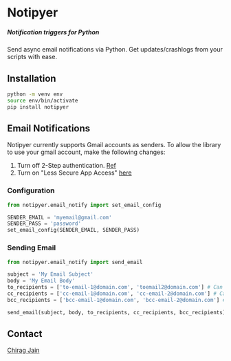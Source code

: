 # Notipyer
##### Notification triggers for Python
Send async email notifications via Python. Get updates/crashlogs from your scripts with ease. 

## Installation
```bash
python -m venv env
source env/bin/activate
pip install notipyer
```

## Email Notifications
Notipyer currently supports Gmail accounts as senders. To allow the library to use your gmail account, make the following changes:
1. Turn off 2-Step authentication. [Ref](https://support.google.com/accounts/answer/1064203)
2. Turn on "Less Secure App Access" [here](https://myaccount.google.com/intro/security)
### Configuration
```python
from notipyer.email_notify import set_email_config

SENDER_EMAIL = 'myemail@gmail.com'
SENDER_PASS = 'password'
set_email_config(SENDER_EMAIL, SENDER_PASS)
```
### Sending Email
```python
from notipyer.email_notify import send_email

subject = 'My Email Subject'
body = 'My Email Body'
to_recipients = ['to-email-1@domain.com', 'toemail2@domain.com'] # Can be None
cc_recipients = ['cc-email-1@domain.com', 'cc-email-2@domain.com'] # Can be None
bcc_recipients = ['bcc-email-1@domain.com', 'bcc-email-2@domain.com'] # Can be None

send_email(subject, body, to_recipients, cc_recipients, bcc_recipients)
```

## Contact
[Chirag Jain](https://github.com/chirag-jn)